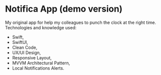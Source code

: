# Notifica App (demo version)

My original app for help my colleagues to punch the clock at the right time. Technologies and knowledge used:
* Swift,
* SwiftUI,
* Clean Code,
* UX/UI Design,
* Responsive Layout,
* MVVM Architectural Pattern,
* Local Notifications Alerts.
